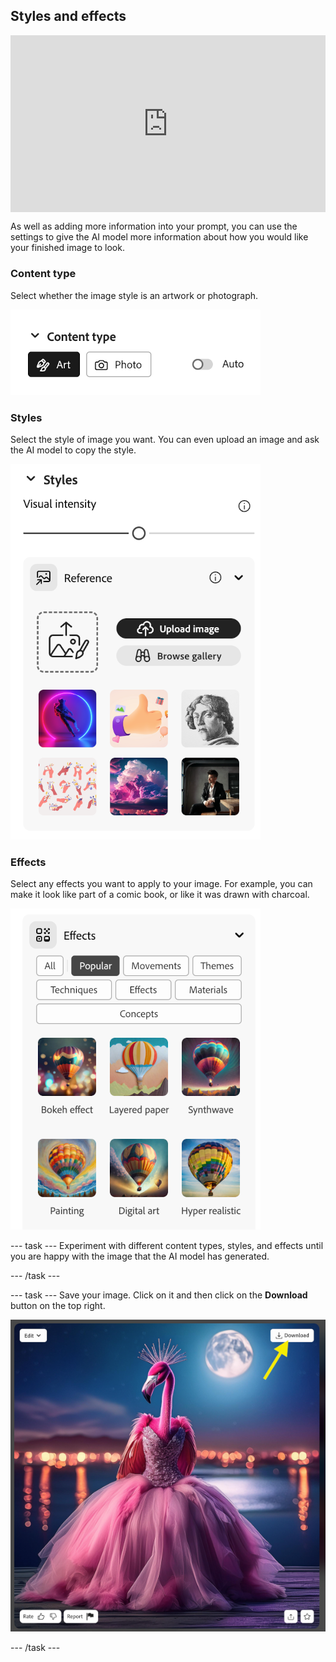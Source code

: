 ## Styles and effects

<html>
  <div style="position: relative; overflow: hidden; padding-top: 56.25%;">
    <iframe style="position: absolute; top: 0; left: 0; right: 0; width: 100%; height: 100%; border: none;" src="https://www.youtube.com/embed/AXQFcthUIMY?rel=0&cc_load_policy=1" allowfullscreen allow="accelerometer; autoplay; clipboard-write; encrypted-media; gyroscope; picture-in-picture; web-share"></iframe>
  </div>
</html>

As well as adding more information into your prompt, you can use the settings to give the AI model more information about how you would like your finished image to look.

### Content type

Select whether the image style is an artwork or photograph.

![Different content types - art and photo](images/content-type.png)

### Styles

Select the style of image you want. You can even upload an image and ask the AI model to copy the style.

![A list of different image styles to select from](images/styles.png)

### Effects

Select any effects you want to apply to your image. For example, you can make it look like part of a comic book, or like it was drawn with charcoal.

![A list of different image effects to select from](images/effects.png)

\--- task ---
Experiment with different content types, styles, and effects until you are happy with the image that the AI model has generated.

\--- /task ---

\--- task ---
Save your image. Click on it and then click on the **Download** button on the top right.

![A stylised image of a flamingo in a ball gown with a yellow arrow to a download button on the top right of the image,](images/final-image.png)

\--- /task ---
